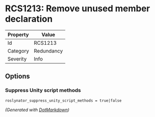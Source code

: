 # RCS1213: Remove unused member declaration

| Property | Value      |
| -------- | ---------- |
| Id       | RCS1213    |
| Category | Redundancy |
| Severity | Info       |

## Options

### Suppress Unity script methods

```editorconfig
roslynator_suppress_unity_script_methods = true|false
```


*\(Generated with [DotMarkdown](http://github.com/JosefPihrt/DotMarkdown)\)*